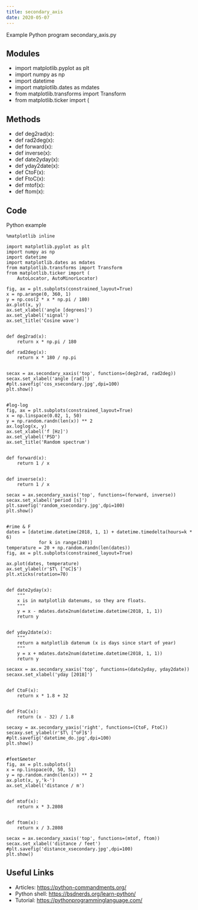 ```yaml
---
title: secondary_axis
date: 2020-05-07
---
```

Example Python program secondary_axis.py

## Modules

* import matplotlib.pyplot as plt
* import numpy as np
* import datetime
* import matplotlib.dates as mdates
* from matplotlib.transforms import Transform
* from matplotlib.ticker import (

## Methods

* def deg2rad(x):
* def rad2deg(x):
* def forward(x):
* def inverse(x):
* def date2yday(x):
* def yday2date(x):
* def CtoF(x):
* def FtoC(x):
* def mtof(x):
* def ftom(x):

## Code

Python example

    %matplotlib inline
    
    import matplotlib.pyplot as plt
    import numpy as np
    import datetime
    import matplotlib.dates as mdates
    from matplotlib.transforms import Transform
    from matplotlib.ticker import (
        AutoLocator, AutoMinorLocator)
    
    fig, ax = plt.subplots(constrained_layout=True)
    x = np.arange(0, 360, 1)
    y = np.cos(2 * x * np.pi / 180)
    ax.plot(x, y)
    ax.set_xlabel('angle [degrees]')
    ax.set_ylabel('signal')
    ax.set_title('Cosine wave')
    
    
    def deg2rad(x):
        return x * np.pi / 180
    
    def rad2deg(x):
        return x * 180 / np.pi
    
    
    secax = ax.secondary_xaxis('top', functions=(deg2rad, rad2deg))
    secax.set_xlabel('angle [rad]')
    #plt.savefig('cos_xsecondary.jpg',dpi=100)
    plt.show()
    
    
    #log-log
    fig, ax = plt.subplots(constrained_layout=True)
    x = np.linspace(0.02, 1, 50)
    y = np.random.randn(len(x)) ** 2
    ax.loglog(x, y)
    ax.set_xlabel('f [Hz]')
    ax.set_ylabel('PSD')
    ax.set_title('Random spectrum')
    
    
    def forward(x):
        return 1 / x
    
    
    def inverse(x):
        return 1 / x
    
    secax = ax.secondary_xaxis('top', functions=(forward, inverse))
    secax.set_xlabel('period [s]')
    plt.savefig('random_xsecondary.jpg',dpi=100)
    plt.show()
    
    
    #rime & F
    dates = [datetime.datetime(2018, 1, 1) + datetime.timedelta(hours=k * 6)
                for k in range(240)]
    temperature = 20 + np.random.randn(len(dates))
    fig, ax = plt.subplots(constrained_layout=True)
    
    ax.plot(dates, temperature)
    ax.set_ylabel(r'$T\ [^oC]$')
    plt.xticks(rotation=70)
    
    
    def date2yday(x):
        """
        x is in matplotlib datenums, so they are floats.
        """
        y = x - mdates.date2num(datetime.datetime(2018, 1, 1))
        return y
    
    
    def yday2date(x):
        """
        return a matplotlib datenum (x is days since start of year)
        """
        y = x + mdates.date2num(datetime.datetime(2018, 1, 1))
        return y
    
    secaxx = ax.secondary_xaxis('top', functions=(date2yday, yday2date))
    secaxx.set_xlabel('yday [2018]')
    
    
    def CtoF(x):
        return x * 1.8 + 32
    
    
    def FtoC(x):
        return (x - 32) / 1.8
    
    secaxy = ax.secondary_yaxis('right', functions=(CtoF, FtoC))
    secaxy.set_ylabel(r'$T\ [^oF]$')
    #plt.savefig('datetime_do.jpg',dpi=100)
    plt.show()
    
    
    #feet&meter
    fig, ax = plt.subplots()
    x = np.linspace(0, 50, 51)
    y = np.random.randn(len(x)) ** 2
    ax.plot(x, y,'k-')
    ax.set_xlabel('distance / m')
    
    
    def mtof(x):
        return x * 3.2808
    
    
    def ftom(x):
        return x / 3.2808
    
    secax = ax.secondary_xaxis('top', functions=(mtof, ftom))
    secax.set_xlabel('distance / feet')
    #plt.savefig('distance_xsecondary.jpg',dpi=100)
    plt.show()

## Useful Links

- Articles: https://python-commandments.org/
- Python shell: https://bsdnerds.org/learn-python/
- Tutorial: https://pythonprogramminglanguage.com/
